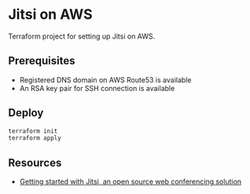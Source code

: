 # Jitsi on AWS

Terraform project for setting up Jitsi on AWS.

## Prerequisites

- Registered DNS domain on AWS Route53 is available
- An RSA key pair for SSH connection is available

## Deploy

```sh
terraform init
terraform apply
```

## Resources

- [Getting started with Jitsi, an open source web conferencing solution][1]


[1]: https://aws.amazon.com/de/blogs/opensource/getting-started-with-jitsi-an-open-source-web-conferencing-solution/
